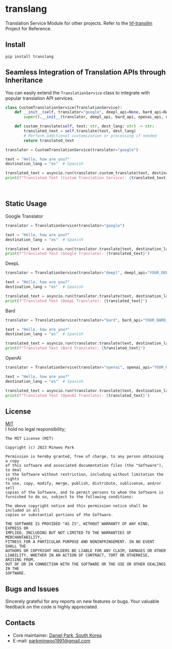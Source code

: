 # translang
Translation Service Module for other projects. Refer to the [hf-transllm](https://github.com/dsdanielpark/hf-transllm) Project for Reference.

## Install
```
pip install translang
```

## Seamless Integration of Translation APIs through Inheritance
You can easily extend the `TranslationService` class to integrate with popular translation API services.
```python
class CustomTranslationService(TranslationService):
    def __init__(self, translator="google", deepl_api=None, bard_api=None, openai_api=None, openai_model='gpt-3.5-turbo'):
        super().__init__(translator, deepl_api, bard_api, openai_api, openai_model)

    def custom_translate(self, text: str, dest_lang: str) -> str:
        translated_text = self.translate(text, dest_lang)
        # Perform additional customization or processing if needed
        return translated_text
```

```python
translator = CustomTranslationService(translator="google")

text = "Hello, how are you?"
destination_lang = "es"  # Spanish

translated_text = asyncio.run(translator.custom_translate(text, destination_lang))
print(f"Translated Text (Custom Translation Service): {translated_text}")
```

<br>

## Static Usage

Google Translator
```python
translator = TranslationService(translator="google")

text = "Hello, how are you?"
destination_lang = "es"  # Spanish

translated_text = asyncio.run(translator.translate(text, destination_lang))
print(f"Translated Text (Google Translate): {translated_text}")
```

DeepL
```python
translator = TranslationService(translator="deepl", deepl_api="YOUR_DEEPL_API_KEY")

text = "Hello, how are you?"
destination_lang = "es"  # Spanish

translated_text = asyncio.run(translator.translate(text, destination_lang))
print(f"Translated Text (DeepL Translate): {translated_text}")
```

Bard
```python
translator = TranslationService(translator="bard", bard_api="YOUR_BARD_API_KEY")

text = "Hello, how are you?"
destination_lang = "es"  # Spanish

translated_text = asyncio.run(translator.translate(text, destination_lang))
print(f"Translated Text (Bard Translate): {translated_text}")
```

OpenAI
```python
translator = TranslationService(translator="openai", openai_api="YOUR_OPENAI_API_KEY")

text = "Hello, how are you?"
destination_lang = "es"  # Spanish

translated_text = asyncio.run(translator.translate(text, destination_lang))
print(f"Translated Text (OpenAI Translate): {translated_text}")
```


## License
[MIT](https://opensource.org/license/mit/) <br>
I hold no legal responsibility; 
```
The MIT License (MIT)

Copyright (c) 2023 Minwoo Park

Permission is hereby granted, free of charge, to any person obtaining a copy
of this software and associated documentation files (the "Software"), to deal
in the Software without restriction, including without limitation the rights
to use, copy, modify, merge, publish, distribute, sublicense, and/or sell
copies of the Software, and to permit persons to whom the Software is
furnished to do so, subject to the following conditions:

The above copyright notice and this permission notice shall be included in all
copies or substantial portions of the Software.

THE SOFTWARE IS PROVIDED "AS IS", WITHOUT WARRANTY OF ANY KIND, EXPRESS OR
IMPLIED, INCLUDING BUT NOT LIMITED TO THE WARRANTIES OF MERCHANTABILITY,
FITNESS FOR A PARTICULAR PURPOSE AND NONINFRINGEMENT. IN NO EVENT SHALL THE
AUTHORS OR COPYRIGHT HOLDERS BE LIABLE FOR ANY CLAIM, DAMAGES OR OTHER
LIABILITY, WHETHER IN AN ACTION OF CONTRACT, TORT OR OTHERWISE, ARISING FROM,
OUT OF OR IN CONNECTION WITH THE SOFTWARE OR THE USE OR OTHER DEALINGS IN THE
SOFTWARE.
```

## Bugs and Issues
Sincerely grateful for any reports on new features or bugs. Your valuable feedback on the code is highly appreciated.

## Contacts
- Core maintainer: [Daniel Park, South Korea](https://github.com/DSDanielPark) <br>
- E-mail: parkminwoo1991@gmail.com <br>
